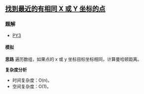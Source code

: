 ## [找到最近的有相同 X 或 Y 坐标的点](https://leetcode.cn/problems/find-nearest-point-that-has-the-same-x-or-y-coordinate/)

### 题解
+ [PY3](../../py3/1792/1779.py)

#### 模拟
**思路**
遍历数组，如果点的 x 或 y 坐标目标坐标相同，计算曼哈顿距离。

**复杂度分析**
+ 时间复杂度：O(n)。
+ 空间复杂度：O(1)。